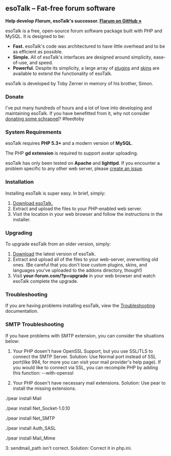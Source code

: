 ## esoTalk – Fat-free forum software

**Help develop *Flarum*, esoTalk's successor. [Flarum on GitHub &raquo;](https://github.com/flarum/core)**

esoTalk is a free, open-source forum software package built with PHP and MySQL. It is designed to be:

 - **Fast.** esoTalk's code was architectured to have little overhead and to be as efficient as possible.
 - **Simple.** All of esoTalk's interfaces are designed around simplicity, ease-of-use, and speed.
 - **Powerful.** Despite its simplicity, a large array of [plugins](http://esotalk.org/plugins) and [skins](http://esotalk.org/skins) are available to extend the functionality of esoTalk.

esoTalk is developed by Toby Zerner in memory of his brother, Simon. 

### Donate

I've put many hundreds of hours and a lot of love into developing and maintaining esoTalk. If you have benefitted from it, why not consider [donating some schrapnel](http://esotalk.org/donate)? #feedtoby

### System Requirements

esoTalk requires **PHP 5.3+** and a modern version of **MySQL**.

The PHP **gd extension** is required to support avatar uploading.

esoTalk has only been tested on **Apache** and **lighttpd**. If you encounter a problem specific to any other web server, please [create an issue](https://github.com/esotalk/esoTalk/issues).

### Installation

Installing esoTalk is super easy. In brief, simply:

1. [Download esoTalk.](http://esotalk.org/download)
2. Extract and upload the files to your PHP-enabled web server.
3. Visit the location in your web browser and follow the instructions in the installer.

### Upgrading

To upgrade esoTalk from an older version, simply:

1. [Download](http://esotalk.org/download) the latest version of esoTalk.
2. Extract and upload all of the files to your web-server, overwriting old ones. (Be careful that you don't lose custom plugins, skins, and languages you've uploaded to the addons directory, though!)
3. Visit **your-forum.com/?p=upgrade** in your web browser and watch esoTalk complete the upgrade.

### Troubleshooting

If you are having problems installing esoTalk, view the [Troubleshooting](http://esotalk.org/docs/debug) documentation.

### SMTP Troubleshooting

If you have problems with SMTP extension, you can consider the situations below:

1. Your PHP dosen't have OpenSSL Support, but you use SSL/TLS to connect the SMTP Server.
Solution: Use Normal port instead of SSL port(like 994, for more you can visit your mail provider's help page).
If you would like to connect via SSL, you can recompile PHP by adding this function:
--with-openssl

2. Your PHP dosen't have necessary mail extensions.
Solution: Use pear to install the missing extensions.

./pear install Mail

./pear install Net_Socket-1.0.10

./pear install Net_SMTP

./pear install Auth_SASL

./pear install Mail_Mime

3: sendmail_path isn't correct.
Solution: Correct it in php.ini.
